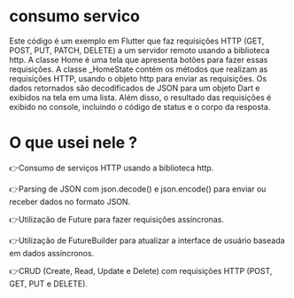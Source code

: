 # consumo servico

Este código é um exemplo em Flutter que faz requisições HTTP (GET, POST, PUT, PATCH, DELETE) a um servidor remoto usando a biblioteca http. A classe Home é uma tela que apresenta botões para fazer essas requisições. A classe _HomeState contém os métodos que realizam as requisições HTTP, usando o objeto http para enviar as requisições. Os dados retornados são decodificados de JSON para um objeto Dart e exibidos na tela em uma lista. Além disso, o resultado das requisições é exibido no console, incluindo o código de status e o corpo da resposta.

# O que usei nele ?

👉Consumo de serviços HTTP usando a biblioteca http.<br>
 
👉Parsing de JSON com json.decode() e json.encode() para enviar ou receber dados no formato JSON.<br>

👉Utilização de Future para fazer requisições assíncronas.<br>

👉Utilização de FutureBuilder para atualizar a interface de usuário baseada em dados assíncronos.<br>

👉CRUD (Create, Read, Update e Delete) com requisições HTTP (POST, GET, PUT e DELETE).<br>
